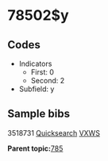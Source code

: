 # 78502$y

## Codes

-   Indicators
    -   First: 0
    -   Second: 2
-   Subfield: y

## Sample bibs

3518731 [Quicksearch](https://search.library.yale.edu/catalog/3518731) [VXWS](http://prodorbis.library.yale.edu:7014/vxws/GetHoldingsService?bibId=3518731)

**Parent topic:**[785](../../tags/785/785.md)

